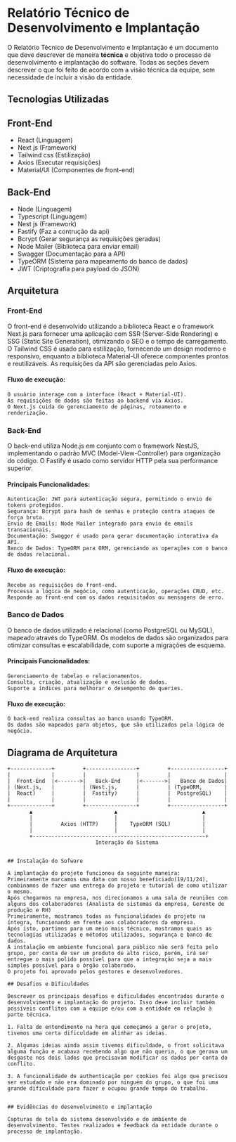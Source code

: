 # Relatório Técnico de Desenvolvimento e Implantação

O Relatório Técnico de Desenvolvimento e Implantação é um documento que deve descrever de maneira **técnica** e objetiva todo o processo de desenvolvimento e implantação do software. Todas as seções devem descrever o que foi feito de acordo com a visão técnica da equipe, sem necessidade de incluir a visão da entidade.

## Tecnologias Utilizadas

Front-End
---
- React (Linguagem)
- Next js (Framework)
- Tailwind css (Estilização)
- Axios (Executar requisições)
- Material/UI (Componentes de front-end)

Back-End
---
- Node (Linguagem)
- Typescript (Linguagem)
- Nest js (Framework)
- Fastify (Faz a contrução da api)
- Bcrypt (Gerar segurança as requisições geradas)
- Node Mailer (Biblioteca para enviar email)
- Swagger (Documentação para a API)
- TypeORM (Sistema para mapeamento do banco de dados)
- JWT (Criptografia para payload do JSON)

## Arquitetura

### Front-End

O front-end é desenvolvido utilizando a biblioteca React e o framework Next.js para fornecer uma aplicação com SSR (Server-Side Rendering) e SSG (Static Site Generation), otimizando o SEO e o tempo de carregamento.
O Tailwind CSS é usado para estilização, fornecendo um design moderno e responsivo, enquanto a biblioteca Material-UI oferece componentes prontos e reutilizáveis. As requisições da API são gerenciadas pelo Axios.

#### Fluxo de execução:

    O usuário interage com a interface (React + Material-UI).
    As requisições de dados são feitas ao backend via Axios.
    O Next.js cuida do gerenciamento de páginas, roteamento e renderização.

### Back-End

O back-end utiliza Node.js em conjunto com o framework NestJS, implementando o padrão MVC (Model-View-Controller) para organização do código. O Fastify é usado como servidor HTTP pela sua performance superior.

#### Principais Funcionalidades:

    Autenticação: JWT para autenticação segura, permitindo o envio de tokens protegidos.
    Segurança: Bcrypt para hash de senhas e proteção contra ataques de força bruta.
    Envio de Emails: Node Mailer integrado para envio de emails transacionais.
    Documentação: Swagger é usado para gerar documentação interativa da API.
    Banco de Dados: TypeORM para ORM, gerenciando as operações com o banco de dados relacional.

#### Fluxo de execução:

    Recebe as requisições do front-end.
    Processa a lógica de negócio, como autenticação, operações CRUD, etc.
    Responde ao front-end com os dados requisitados ou mensagens de erro.

### Banco de Dados

O banco de dados utilizado é relacional (como PostgreSQL ou MySQL), mapeado através do TypeORM.
Os modelos de dados são organizados para otimizar consultas e escalabilidade, com suporte a migrações de esquema.

#### Principais Funcionalidades:

    Gerenciamento de tabelas e relacionamentos.
    Consulta, criação, atualização e exclusão de dados.
    Suporte a índices para melhorar o desempenho de queries.

#### Fluxo de execução:

    O back-end realiza consultas ao banco usando TypeORM.
    Os dados são mapeados para objetos, que são utilizados pela lógica de negócio.

## Diagrama de Arquitetura

```plaintext
+-------------+         +----------------+         +-----------------+
|             |         |                |         |                 |
|  Front-End  |<------->|   Back-End     |<------->|   Banco de Dados|
| (Next.js,   |         | (Nest.js,      |         | (TypeORM,       |
|  React)     |         |  Fastify)      |         |  PostgreSQL)    |
|             |         |                |         |                 |
+-------------+         +----------------+         +-----------------+
       ▲                          ▲                           ▲
       |                          |                           |
       |         Axios (HTTP)     |    TypeORM (SQL)          |
       |                          |                           |
       +-------------------------------------------------------+
                            Interação do Sistema


## Instalação do Sofware

A implantação do projeto funcionou da seguinte maneira:
Primeiramente marcamos uma data com nosso beneficiado(19/11/24), combinamos de fazer uma entrega do projeto e tutorial de como utilizar o mesmo.
Após chegarmos na empresa, nos direcionamos a uma sala de reuniões com alguns dos colaboradores (Analista de sistemas da empresa, Gerente de produção e RH)
Primeiramente, mostramos todas as funcionalidades do projeto na íntegra, funcionando em frente aos colaboradores da empresa.
Após isto, partimos para um meio mais técnico, mostramos quais as tecnologias utilizadas e métodos utilizados, segurança e banco de dados.
A instalação em ambiente funcional para público não será feita pelo grupo, por conta de ser um produto de alto risco, porém, irá ser entregue o mais polido possível para que a integração seja a mais simples possível para o órgão colaborado.
O projeto foi aprovado pelos gestores e desenvolvedores.

## Desafios e Dificuldades

Descrever os principais desafios e dificuldades encontrados durante o desenvolvimento e implantação do projeto. Isso deve incluir também possíveis conflitos com a equipe e/ou com a entidade em relação à parte técnica.

1. Falta de entendimento na hora que começamos a gerar o projeto, tivemos uma certa dificuldade em alinhar as ideias.

2. Algumas ideias ainda assim tivemos dificuldade, o front solicitava alguma função e acabava recebendo algo que não queria, o que gerava um desgaste nos dois lados que precisavam modificar os dados por conta do conflito.

3. A funcionalidade de authenticação por cookies foi algo que precisou ser estudado e não era dominado por ninguém do grupo, o que foi uma grande dificuldade para fazer e ocupou grande tempo do trabalho.


## Evidências do desenvolvimento e implantação

Capturas de tela do sistema desenvolvido e do ambiente de desenvolvimento. Testes realizados e feedback da entidade durante o processo de implantação.